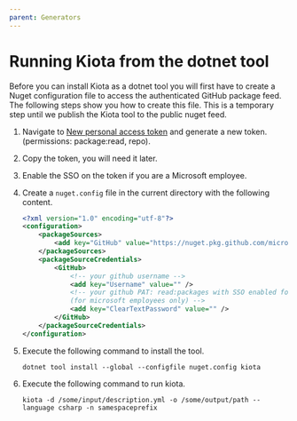 ```yaml
---
parent: Generators
---
```


# Running Kiota from the dotnet tool

Before you can install Kiota as a dotnet tool you will first have to create a Nuget configuration file to access the authenticated GitHub package feed. The following steps show you how to create this file. This is a temporary step until we publish the Kiota tool to the public nuget feed.

1. Navigate to [New personal access token](https://github.com/settings/tokens/new) and generate a new token. (permissions: package:read, repo).
1. Copy the token, you will need it later.
1. Enable the SSO on the token if you are a Microsoft employee.
1. Create a `nuget.config` file in the current directory with the following content.

    ```xml
    <?xml version="1.0" encoding="utf-8"?>
    <configuration>
        <packageSources>
            <add key="GitHub" value="https://nuget.pkg.github.com/microsoft/index.json" />
        </packageSources>
        <packageSourceCredentials>
            <GitHub>
                <!-- your github username -->
                <add key="Username" value="" />
                <!-- your github PAT: read:packages with SSO enabled for the Microsoft org
                (for microsoft employees only) -->
                <add key="ClearTextPassword" value="" />
            </GitHub>
        </packageSourceCredentials>
    </configuration>
    ```

1. Execute the following command to install the tool.

    ```shell
    dotnet tool install --global --configfile nuget.config kiota
    ```

1. Execute the following command to run kiota.

    ```shell
    kiota -d /some/input/description.yml -o /some/output/path --language csharp -n samespaceprefix
    ```
